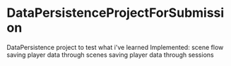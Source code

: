 # DataPersistenceProjectForSubmission
DataPersistence project to test what i've learned
Implemented:
  scene flow
  saving player data through scenes
  saving player data through sessions
